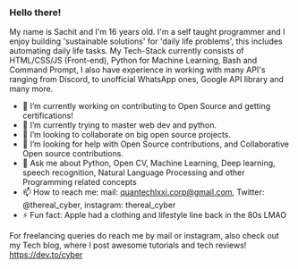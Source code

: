 ### Hello there!

My name is Sachit and I'm 16 years old.
I'm a self taught programmer and I enjoy building 'sustainable solutions' for 'daily life problems', this includes automating daily life tasks.
My Tech-Stack currently consists of HTML/CSS/JS (Front-end), Python for Machine Learning, Bash and Command Prompt, I also have experience in working with many API's ranging from Discord, to unofficial WhatsApp ones, Google API library and many more.

- 🔭 I’m currently working on contributing to Open Source and getting certifications!
- 🌱 I’m currently trying to master web dev and python.
- 👯 I’m looking to collaborate on big open source projects.
- 🤔 I’m looking for help with Open Source contributions, and Collaborative Open source contributions.
- 💬 Ask me about Python, Open CV, Machine Learning, Deep learning, speech recognition, Natural Language Processing and other Programming related concepts
- 📫 How to reach me: mail: quantechlxxi.corp@gmail.com, Twitter: @thereal_cyber, instagram: thereal_cyber
- ⚡ Fun fact: Apple had a clothing and lifestyle line back in the 80s LMAO

For freelancing queries do reach me by mail or instagram, also check out my Tech blog, where I post awesome tutorials and tech reviews! https://dev.to/cyber
